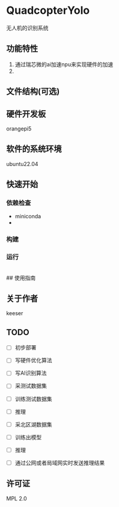 # QuadcopterYolo
无人机的识别系统


## 功能特性
1. 通过瑞芯微的ai加速npu来实现硬件的加速
2. 

## 文件结构(可选)
<!-- 可以描述下文件的结构 -->



## 硬件开发板
orangepi5



## 软件的系统环境
ubuntu22.04

## 快速开始

### 依赖检查
- miniconda
- 

### 构建

<!-- 描述如何构建该项目 -->

### 运行

<!-- 描述如何运行该项目 -->


<br/>  
## 使用指南

<!-- 描述如何使用该项目 -->

## 关于作者

keeser

## TODO
- [ ] 初步部署
- [ ] 写硬件优化算法
- [ ] 写AI识别算法
- [ ] 采测试数据集
- [ ] 训练测试数据集
- [ ] 推理
- [ ] 采北区湖数据集
- [ ] 训练出模型
- [ ] 推理
- [ ] 通过公网或者局域网实时发送推理结果


## 许可证
MPL 2.0
